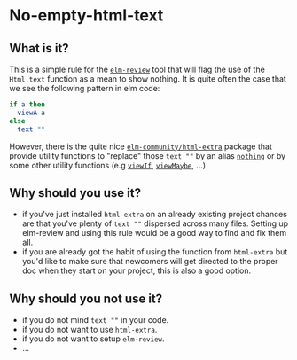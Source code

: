 # No-empty-html-text

## What is it?
This is a simple rule for the [`elm-review`](https://package.elm-lang.org/packages/jfmengels/elm-review/latest/) tool that will flag the use of the `Html.text` function as a mean to show nothing. It is quite often the case that we see the following pattern in elm code:

```elm
if a then
  viewA a
else
  text ""
```


However, there is the quite nice [`elm-community/html-extra`](https://package.elm-lang.org/packages/elm-community/html-extra/latest/) package that provide utility functions to "replace" those `text ""` by an alias [`nothing`](https://package.elm-lang.org/packages/elm-community/html-extra/latest/Html-Extra#nothing) or by some other utility functions (e.g [`viewIf`](https://package.elm-lang.org/packages/elm-community/html-extra/latest/Html-Extra#viewIf), [`viewMaybe`](https://package.elm-lang.org/packages/elm-community/html-extra/latest/Html-Extra#viewMaybe), ...)

## Why should you use it?

- if you've just installed `html-extra` on an already existing project chances are that you've plenty of `text ""` dispersed across many files. Setting up elm-review and using this rule would be a good way to find and fix them all.
- if you are already got the habit of using the function from `html-extra` but you'd like to make sure that newcomers will get directed to the proper doc when they start on your project, this is also a good option.

## Why should you not use it?

- if you do not mind `text ""` in your code.
- if you do not want to use `html-extra`.
- if you do not want to setup `elm-review`.
- ...
